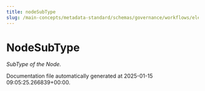 ```yaml
---
title: nodeSubType
slug: /main-concepts/metadata-standard/schemas/governance/workflows/elements/nodesubtype
---
```


# NodeSubType

*SubType of the Node.*



Documentation file automatically generated at 2025-01-15 09:05:25.266839+00:00.
